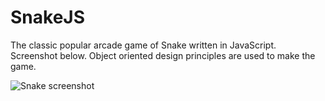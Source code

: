 # SnakeJS
The classic popular arcade game of Snake written in JavaScript. Screenshot below. Object oriented design principles are used to make the game.

![Snake screenshot](http://dipankarjana.com/wp-content/uploads/screenshots/snake.jpg)
